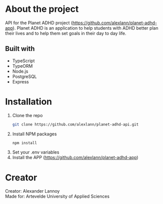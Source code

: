 # About the project
API for the Planet ADHD project (https://github.com/alexlann/planet-adhd-app).
Planet ADHD is an application to help students with ADHD better plan their lives and to help them set goals in their day to day life.

## Built with
- TypeScript
- TypeORM
- Node.js
- PostgreSQL
- Express

# Installation
1. Clone the repo
   ```sh
   git clone https://github.com/alexlann/planet-adhd-api.git
   ```
2. Install NPM packages
   ```sh
   npm install
   ```
3. Set your .env variables
4. Install the APP (https://github.com/alexlann/planet-adhd-app)

# Creator
Creator: Alexander Lannoy<br>
Made for: Artevelde University of Applied Sciences